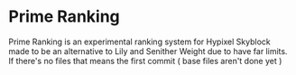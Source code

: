# Prime Ranking
Prime Ranking is an experimental ranking system for Hypixel Skyblock made to be an alternative to Lily and Senither Weight due to have far limits. If there's no files that means the first commit ( base files aren't done yet ) 

